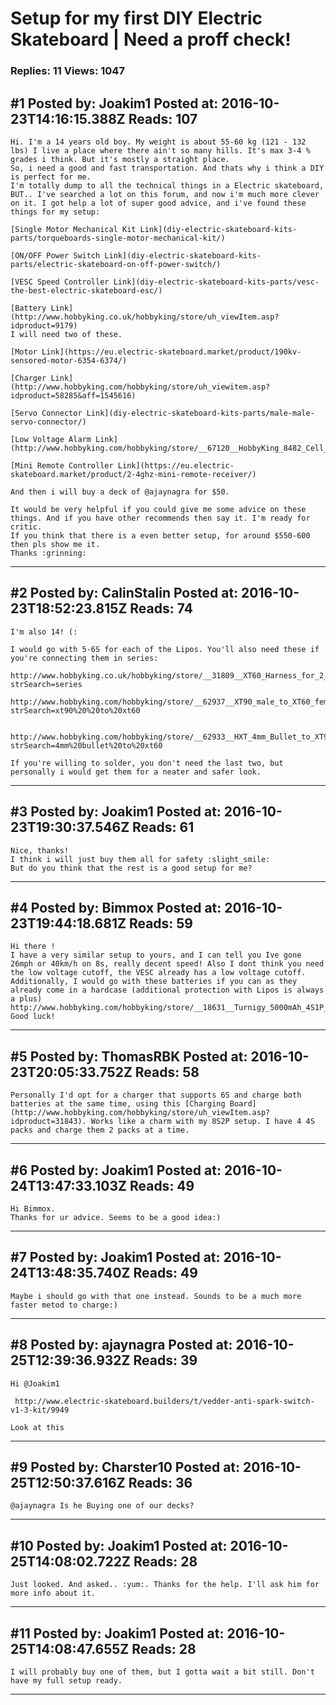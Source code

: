 # Setup for my first DIY Electric Skateboard &#124; Need a proff check!

### Replies: 11 Views: 1047

## \#1 Posted by: Joakim1 Posted at: 2016-10-23T14:16:15.388Z Reads: 107

```
Hi. I'm a 14 years old boy. My weight is about 55-60 kg (121 - 132 lbs) I live a place where there ain't so many hills. It's max 3-4 % grades i think. But it's mostly a straight place.
So, i need a good and fast transportation. And thats why i think a DIY is perfect for me. 
I'm totally dump to all the technical things in a Electric skateboard, BUT.. I've searched a lot on this forum, and now i'm much more clever on it. I got help a lot of super good advice, and i've found these things for my setup:

[Single Motor Mechanical Kit Link](diy-electric-skateboard-kits-parts/torqueboards-single-motor-mechanical-kit/)

[ON/OFF Power Switch Link](diy-electric-skateboard-kits-parts/electric-skateboard-on-off-power-switch/)

[VESC Speed Controller Link](diy-electric-skateboard-kits-parts/vesc-the-best-electric-skateboard-esc/)

[Battery Link](http://www.hobbyking.co.uk/hobbyking/store/uh_viewItem.asp?idproduct=9179)
I will need two of these.

[Motor Link](https://eu.electric-skateboard.market/product/190kv-sensored-motor-6354-6374/)

[Charger Link](http://www.hobbyking.com/hobbyking/store/uh_viewitem.asp?idproduct=58285&aff=1545616)

[Servo Connector Link](diy-electric-skateboard-kits-parts/male-male-servo-connector/)

[Low Voltage Alarm Link](http://www.hobbyking.com/hobbyking/store/__67120__HobbyKing_8482_Cell_Checker_with_Low_Voltage_Alarm_2S_8S_AR_Warehouse_.html)

[Mini Remote Controller Link](https://eu.electric-skateboard.market/product/2-4ghz-mini-remote-receiver/)

And then i will buy a deck of @ajaynagra for $50.

It would be very helpful if you could give me some advice on these things. And if you have other recommends then say it. I'm ready for critic.
If you think that there is a even better setup, for around $550-600 then pls show me it.
Thanks :grinning:
```

---
## \#2 Posted by: CalinStalin Posted at: 2016-10-23T18:52:23.815Z Reads: 74

```
I'm also 14! (: 

I would go with 5-6S for each of the Lipos. You'll also need these if you're connecting them in series:

http://www.hobbyking.co.uk/hobbyking/store/__31809__XT60_Harness_for_2_Packs_in_Series_1pc_UK_Warehouse_.html?strSearch=series

http://www.hobbyking.com/hobbyking/store/__62937__XT90_male_to_XT60_female_2pcs_bag.html?strSearch=xt90%20%20to%20xt60

 http://www.hobbyking.com/hobbyking/store/__62933__HXT_4mm_Bullet_to_XT90_Battery_Adapter_2pcs_.html?strSearch=4mm%20bullet%20to%20xt60

If you're willing to solder, you don't need the last two, but personally i would get them for a neater and safer look.
```

---
## \#3 Posted by: Joakim1 Posted at: 2016-10-23T19:30:37.546Z Reads: 61

```
Nice, thanks!
I think i will just buy them all for safety :slight_smile:
But do you think that the rest is a good setup for me?
```

---
## \#4 Posted by: Bimmox Posted at: 2016-10-23T19:44:18.681Z Reads: 59

```
Hi there !
I have a very similar setup to yours, and I can tell you Ive gone 26mph or 40km/h on 8s, really decent speed! Also I dont think you need the low voltage cutoff, the VESC already has a low voltage cutoff. 
Additionally, I would go with these batteries if you can as they already come in a hardcase (additional protection with Lipos is always a plus)
http://www.hobbyking.com/hobbyking/store/__18631__Turnigy_5000mAh_4S1P_14_8v_20C_Hardcase_Pack_US_Warehouse_.html
Good luck!
```

---
## \#5 Posted by: ThomasRBK Posted at: 2016-10-23T20:05:33.752Z Reads: 58

```
Personally I'd opt for a charger that supports 6S and charge both batteries at the same time, using this [Charging Board](http://www.hobbyking.com/hobbyking/store/uh_viewItem.asp?idproduct=31843). Works like a charm with my 8S2P setup. I have 4 4S packs and charge them 2 packs at a time.
```

---
## \#6 Posted by: Joakim1 Posted at: 2016-10-24T13:47:33.103Z Reads: 49

```
Hi Bimmox.
Thanks for ur advice. Seems to be a good idea:)
```

---
## \#7 Posted by: Joakim1 Posted at: 2016-10-24T13:48:35.740Z Reads: 49

```
Maybe i should go with that one instead. Sounds to be a much more faster metod to charge:)
```

---
## \#8 Posted by: ajaynagra Posted at: 2016-10-25T12:39:36.932Z Reads: 39

```
Hi @Joakim1 

 http://www.electric-skateboard.builders/t/vedder-anti-spark-switch-v1-3-kit/9949

Look at this
```

---
## \#9 Posted by: Charster10 Posted at: 2016-10-25T12:50:37.616Z Reads: 36

```
@ajaynagra Is he Buying one of our decks?
```

---
## \#10 Posted by: Joakim1 Posted at: 2016-10-25T14:08:02.722Z Reads: 28

```
Just looked. And asked.. :yum:. Thanks for the help. I'll ask him for more info about it.
```

---
## \#11 Posted by: Joakim1 Posted at: 2016-10-25T14:08:47.655Z Reads: 28

```
I will probably buy one of them, but I gotta wait a bit still. Don't have my full setup ready.
```

---
